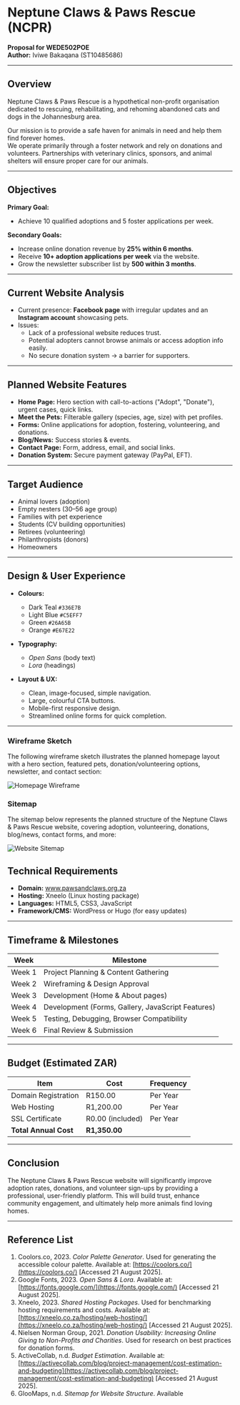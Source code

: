 # Neptune Claws & Paws Rescue (NCPR)  
**Proposal for WEDE502POE**  
**Author:** Iviwe Bakaqana (ST10485686)  

---

## Overview
Neptune Claws & Paws Rescue is a hypothetical non-profit organisation dedicated to rescuing, rehabilitating, and rehoming abandoned cats and dogs in the Johannesburg area.  

Our mission is to provide a safe haven for animals in need and help them find forever homes.  
We operate primarily through a foster network and rely on donations and volunteers. Partnerships with veterinary clinics, sponsors, and animal shelters will ensure proper care for our animals.  

---

## Objectives

**Primary Goal:**  
- Achieve 10 qualified adoptions and 5 foster applications per week.  

**Secondary Goals:**  
- Increase online donation revenue by **25% within 6 months**.  
- Receive **10+ adoption applications per week** via the website.  
- Grow the newsletter subscriber list by **500 within 3 months**.  

---

## Current Website Analysis
- Current presence: **Facebook page** with irregular updates and an **Instagram account** showcasing pets.  
- Issues:  
  - Lack of a professional website reduces trust.  
  - Potential adopters cannot browse animals or access adoption info easily.  
  - No secure donation system → a barrier for supporters.  

---

## Planned Website Features
- **Home Page:** Hero section with call-to-actions ("Adopt", "Donate"), urgent cases, quick links.  
- **Meet the Pets:** Filterable gallery (species, age, size) with pet profiles.  
- **Forms:** Online applications for adoption, fostering, volunteering, and donations.  
- **Blog/News:** Success stories & events.  
- **Contact Page:** Form, address, email, and social links.  
- **Donation System:** Secure payment gateway (PayPal, EFT).  

---

## Target Audience
- Animal lovers (adoption)  
- Empty nesters (30–56 age group)  
- Families with pet experience  
- Students (CV building opportunities)  
- Retirees (volunteering)  
- Philanthropists (donors)  
- Homeowners  

---

## Design & User Experience
- **Colours:**  
  - Dark Teal `#336E7B`  
  - Light Blue `#C5EFF7`  
  - Green `#26A65B`  
  - Orange `#E67E22`  

- **Typography:**  
  - *Open Sans* (body text)  
  - *Lora* (headings)  

- **Layout & UX:**  
  - Clean, image-focused, simple navigation.  
  - Large, colourful CTA buttons.  
  - Mobile-first responsive design.  
  - Streamlined online forms for quick completion.  

---
### Wireframe Sketch
The following wireframe sketch illustrates the planned homepage layout with a hero section, featured pets, donation/volunteering options, newsletter, and contact section:

![Homepage Wireframe](./images/homepage-wireframe.png)

### Sitemap
The sitemap below represents the planned structure of the Neptune Claws & Paws Rescue website, covering adoption, volunteering, donations, blog/news, contact forms, and more:

![Website Sitemap](./images/website-sitemap.png)

## Technical Requirements
- **Domain:** www.pawsandclaws.org.za  
- **Hosting:** Xneelo (Linux hosting package)  
- **Languages:** HTML5, CSS3, JavaScript  
- **Framework/CMS:** WordPress or Hugo (for easy updates)  

---

## Timeframe & Milestones

| Week | Milestone |
|------|------------|
| Week 1 | Project Planning & Content Gathering |
| Week 2 | Wireframing & Design Approval |
| Week 3 | Development (Home & About pages) |
| Week 4 | Development (Forms, Gallery, JavaScript Features) |
| Week 5 | Testing, Debugging, Browser Compatibility |
| Week 6 | Final Review & Submission |

---

## Budget (Estimated ZAR)

| Item | Cost | Frequency |
|------|------|-----------|
| Domain Registration | R150.00 | Per Year |
| Web Hosting | R1,200.00 | Per Year |
| SSL Certificate | R0.00 (included) | Per Year |
| **Total Annual Cost** | **R1,350.00** | |

---

## Conclusion
The Neptune Claws & Paws Rescue website will significantly improve adoption rates, donations, and volunteer sign-ups by providing a professional, user-friendly platform. This will build trust, enhance community engagement, and ultimately help more animals find loving homes.  

---

## Reference List  

1. Coolors.co, 2023. *Color Palette Generator*. Used for generating the accessible colour palette. Available at: [https://coolors.co/](https://coolors.co/) [Accessed 21 August 2025].  
2. Google Fonts, 2023. *Open Sans & Lora*. Available at: [https://fonts.google.com/](https://fonts.google.com/) [Accessed 21 August 2025].  
3. Xneelo, 2023. *Shared Hosting Packages*. Used for benchmarking hosting requirements and costs. Available at: [https://xneelo.co.za/hosting/web-hosting/](https://xneelo.co.za/hosting/web-hosting/) [Accessed 21 August 2025].  
4. Nielsen Norman Group, 2021. *Donation Usability: Increasing Online Giving to Non-Profits and Charities*. Used for research on best practices for donation forms.  
5. ActiveCollab, n.d. *Budget Estimation*. Available at: [https://activecollab.com/blog/project-management/cost-estimation-and-budgeting](https://activecollab.com/blog/project-management/cost-estimation-and-budgeting) [Accessed 21 August 2025].  
6. GlooMaps, n.d. *Sitemap for Website Structure*. Available 
